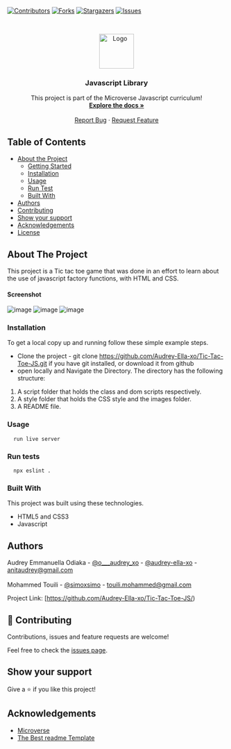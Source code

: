 <!--
*** Thanks for checking out this README Template. If you have a suggestion that would
*** make this better, please fork the repo and create a pull request or simply open
*** an issue with the tag "enhancement".
*** Thanks again! Now go create something AMAZING! :D
-->

<!-- PROJECT SHIELDS -->
<!--
*** I'm using markdown "reference style" links for readability.
*** Reference links are enclosed in brackets [ ] instead of parentheses ( ).
*** See the bottom of this document for the declaration of the reference variables
*** for contributors-url, forks-url, etc. This is an optional, concise syntax you may use.
*** https://www.markdownguide.org/basic-syntax/#reference-style-links
-->
[![Contributors][contributors-shield]][contributors-url]
[![Forks][forks-shield]][forks-url]
[![Stargazers][stars-shield]][stars-url]
[![Issues][issues-shield]][issues-url]

<!-- PROJECT LOGO -->
<br />
<p align="center">
  <a href="https://github.com/Audrey-Ella-xo/Tic-Tac-Toe-JS">
    <img src="https://raw.githubusercontent.com/euqueme/toy-app/master/app/assets/images/mLogo.png" alt="Logo" width="80" height="80">
  </a>

  <h3 align="center">Javascript Library</h3>

  <p align="center">
    This project is part of the Microverse Javascript curriculum!
    <br />
    <a href="https://github.com/Audrey-Ella-xo/Tic-Tac-Toe-JS"><strong>Explore the docs »</strong></a>
    <br />
    <br />
    <a href="https://github.com/Audrey-Ella-xo/Tic-Tac-Toe-JS/issues">Report Bug</a>
    ·
    <a href="https://github.com/Audrey-Ella-xo/Tic-Tac-Toe-JS/issues">Request Feature</a>
  </p>
</p>

<!-- TABLE OF CONTENTS -->
## Table of Contents

* [About the Project](#about-the-project)
  * [Getting Started](#getting-started)
  * [Installation](#installation)
  * [Usage](#usage)
  * [Run Test](#run-test)
  * [Built With](#built-with)
* [Authors](#authors)
* [Contributing](#contributing)
* [Show your support](#show-support)
* [Acknowledgements](#acknowledgements)
* [License](#license)

<!-- ABOUT THE PROJECT -->
## About The Project

This project is a Tic tac toe game that was done in an effort to learn about the use of javascript factory functions, with HTML and CSS.

#### Screenshot
![image](https://user-images.githubusercontent.com/54140453/81751556-947eab00-94a7-11ea-9ea9-32337e2209f8.png)
![image](https://user-images.githubusercontent.com/54140453/81751758-f4755180-94a7-11ea-8276-dcd304be1a36.png)
![image](https://user-images.githubusercontent.com/54140453/81751786-06ef8b00-94a8-11ea-848a-5b63a2282906.png)
### Installation

To get a local copy up and running follow these simple example steps.
* Clone the project - git clone https://github.com/Audrey-Ella-xo/Tic-Tac-Toe-JS.git if you have git installed, or download it from github
* open locally and Navigate the Directory. The directory has the following structure:
 1. A script folder that holds the class and dom scripts respectively.
 2. A style folder that holds the CSS style and the images folder.
 3. A README file.

### Usage

```
  run live server
```

### Run tests

```
  npx eslint .
```

### Built With
This project was built using these technologies.
* HTML5 and CSS3
* Javascript

<!-- CONTACT -->
## Authors

Audrey Emmanuella Odiaka - [@o___audrey_xo](https://twitter.com/o___audrey_xo) - [@audrey-ella-xo](https://github.com/audrey-ella-xo) - anitaudrey@gmail.com
<br />
<br />
Mohammed Touili - [@simoxsimo](https://github.com/simoxsimo) - touili.mohammed@gmail.com

Project Link: [https://github.com/Audrey-Ella-xo/Tic-Tac-Toe-JS/)

## 🤝 Contributing

Contributions, issues and feature requests are welcome!

Feel free to check the [issues page](issues/).

## Show your support

Give a ⭐️ if you like this project!

<!-- ACKNOWLEDGEMENTS -->
## Acknowledgements
* [Microverse](https://www.microverse.org/)
* [The Best readme Template](https://github.com/othneildrew/Best-README-Template)


<!-- MARKDOWN LINKS & IMAGES -->
<!-- https://www.markdownguide.org/basic-syntax/#reference-style-links -->
[contributors-shield]: https://img.shields.io/github/contributors/Audrey-Ella-xo/ror-social-scaffold.svg?style=flat-square
[contributors-url]: https://github.com/Audrey-Ella-xo/Tic-Tac-Toe-JS/graphs/contributors
[forks-shield]: https://img.shields.io/github/forks/Audrey-Ella-xo/ror-social-scaffold.svg?style=flat-square
[forks-url]: https://github.com/Audrey-Ella-xo/Tic-Tac-Toe-JS/network/members
[stars-shield]: https://img.shields.io/github/stars/Audrey-Ella-xo/ror-social-scaffold.svg?style=flat-square
[stars-url]: https://github.com/Audrey-Ella-xo/Tic-Tac-Toe-JS/stargazers
[issues-shield]: https://img.shields.io/github/issues/Audrey-Ella-xo/ror-social-scaffold.svg?style=flat-square
[issues-url]: https://github.com/Audrey-Ella-xo/Tic-Tac-Toe-JS/issues
[product-screenshot]: /app/assets/images/screenshot.png


